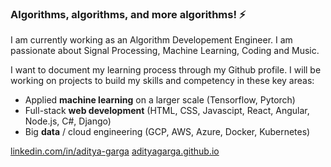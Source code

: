 ### Algorithms, algorithms, and more algorithms! ⚡
I am currently working as an Algorithm Developement Engineer. I am passionate about Signal Processing, Machine Learning, Coding and Music. 

I want to document my learning process through my Github profile. I will be working on projects to build my skills and competency in these key areas: 
-	Applied **machine learning** on a larger scale (Tensorflow, Pytorch)
-	Full-stack **web development** (HTML, CSS, Javascipt, React, Angular, Node.js, C#, Django)
-	Big **data** / cloud engineering (GCP, AWS, Azure, Docker, Kubernetes)


[linkedin.com/in/aditya-garga](https://linkedin.com/in/aditya-garga)
[adityagarga.github.io](https://adityagarga.github.io)

